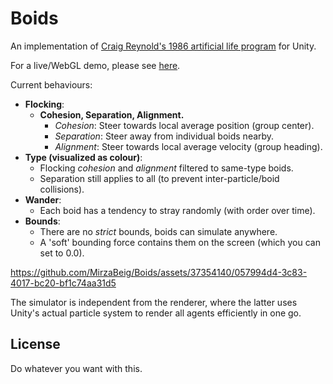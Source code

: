 # Boids

An implementation of [Craig Reynold's 1986 artificial life program](https://www.red3d.com/cwr/boids/) for Unity.

For a live/WebGL demo, please see [here](https://github.com/MirzaBeig/Boids-WebGL/tree/main).

Current behaviours:

- **Flocking**:
  - **Cohesion, Separation, Alignment.**
    - *Cohesion*: Steer towards local average position (group center).
    - *Separation*: Steer away from individual boids nearby.
    - *Alignment*: Steer towards local average velocity (group heading).   
- **Type (visualized as colour)**:
  - Flocking *cohesion* and *alignment* filtered to same-type boids.
  - Separation still applies to all (to prevent inter-particle/boid collisions).
- **Wander**:
  - Each boid has a tendency to stray randomly (with order over time).
- **Bounds**:
  - There are no *strict* bounds, boids can simulate anywhere.
  - A 'soft' bounding force contains them on the screen (which you can set to 0.0).

https://github.com/MirzaBeig/Boids/assets/37354140/057994d4-3c83-4017-bc20-bf1c74aa31d5

The simulator is independent from the renderer, where the latter uses Unity's actual particle system to render all agents efficiently in one go.

## License

Do whatever you want with this.
